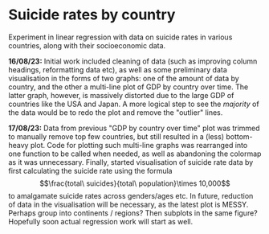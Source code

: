 # Suicide rates by country
Experiment in linear regression with data on suicide rates in various countries, along with their socioeconomic data.

**16/08/23:** Initial work included cleaning of data (such as improving column headings, reformatting data etc), as well as some preliminary data visualisation in the forms of two graphs: one of the amount of data by country, and the other a multi-line plot of GDP by country over time. The latter graph, however, is massively distorted due to the large GDP of countries like the USA and Japan. A more logical step to see the *majority* of the data would be to redo the plot and remove the "outlier" lines.

**17/08/23:** Data from previous "GDP by country over time" plot was trimmed to manually remove top few countries, but still resulted in a (less) bottom-heavy plot. Code for plotting such multi-line graphs was rearranged into one function to be called when needed, as well as abandoning the colormap as it was unnecessary. Finally, started visualisation of suicide rate data by first calculating the suicide rate using the formula $$\frac{total\ suicides}{total\ population}\times 10,000$$ to amalgamate suicide rates across genders/ages etc. In future, reduction of data in the visualisation will be necessary, as the latest plot is MESSY. Perhaps group into continents / regions? Then subplots in the same figure? Hopefully soon actual regression work will start as well.